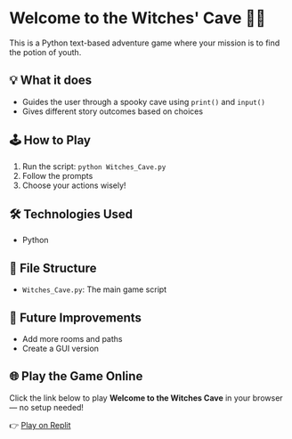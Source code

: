 # Welcome to the Witches' Cave 🧙‍♀️

This is a Python text-based adventure game where your mission is to find the potion of youth.

## 💡 What it does
- Guides the user through a spooky cave using `print()` and `input()`
- Gives different story outcomes based on choices

## 🕹️ How to Play
1. Run the script: `python Witches_Cave.py`
2. Follow the prompts
3. Choose your actions wisely!

## 🛠️ Technologies Used
- Python 

## 📁 File Structure
- `Witches_Cave.py`: The main game script

## 🚀 Future Improvements
- Add more rooms and paths
- Create a GUI version

## 🌐 Play the Game Online

Click the link below to play **Welcome to the Witches Cave** in your browser — no setup needed!

👉 [Play on Replit](https://replit.com/@mahahussari/WitchesCave)
